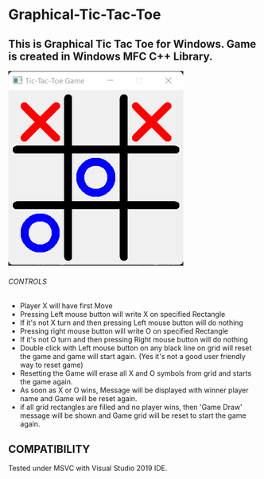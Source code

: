 # Graphical-Tic-Tac-Toe
## This is Graphical Tic Tac Toe for Windows.  Game is created in Windows MFC C++ Library.

![image](https://github.com/ravijotsingh58/Graphical-Tic-Tac-Toe/blob/main/tic_tac_toe_ss.png)

######                       CONTROLS
              
- Player X will have first Move
- Pressing Left mouse button will write X on specified Rectangle
- If it's not X turn and then pressing Left mouse button will do nothing
- Pressing right mouse button will write O on specified Rectangle
- If it's not O turn and then pressing Right mouse button will do nothing
- Double click with Left mouse button on any black line on grid will reset the game and game will start again. (Yes it's not a good user friendly way to reset game)
- Resetting the Game will erase all X and O symbols from grid and starts the game again.
- As soon as X or O wins, Message will be displayed with winner player name and Game will be reset again.
- if all grid rectangles are filled and no player wins, then 'Game Draw' message will be shown and Game grid will be reset to start the game again.

## COMPATIBILITY

Tested under MSVC with Visual Studio 2019 IDE.
